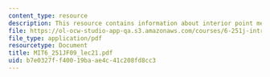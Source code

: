 ```yaml
---
content_type: resource
description: This resource contains information about interior point methods II.
file: https://ol-ocw-studio-app-qa.s3.amazonaws.com/courses/6-251j-introduction-to-mathematical-programming-fall-2009/b7e0327ff40019baae4c41c208fd8cc3_MIT6_251JF09_lec21.pdf
file_type: application/pdf
resourcetype: Document
title: MIT6_251JF09_lec21.pdf
uid: b7e0327f-f400-19ba-ae4c-41c208fd8cc3
---
```

